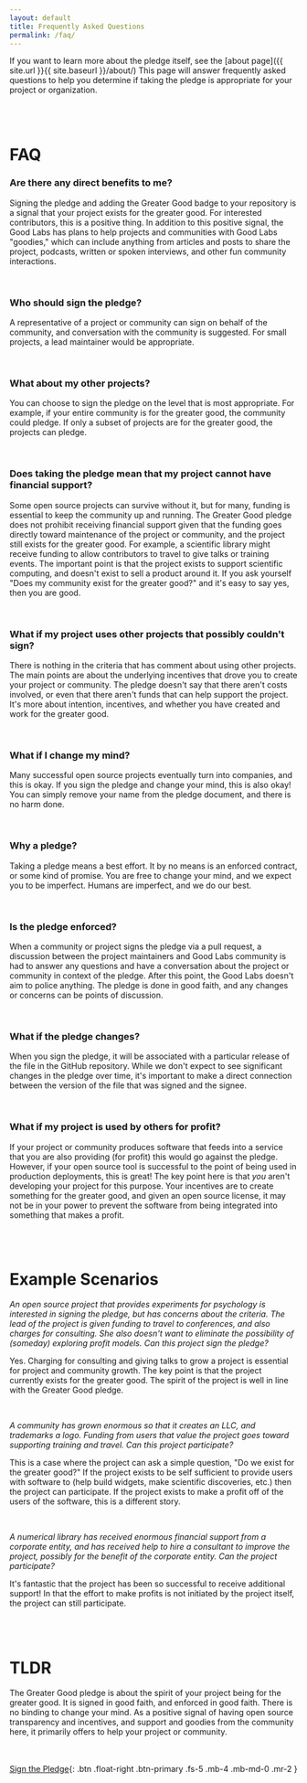 ```yaml
---
layout: default
title: Frequently Asked Questions
permalink: /faq/
---
```


If you want to learn more about the pledge itself, see the [about page]({{ site.url }}{{ site.baseurl }}/about/)
This page will answer frequently asked questions to help you determine if taking the pledge 
is appropriate for your project or organization.

<br><br>

# FAQ

### Are there any direct benefits to me?

Signing the pledge and adding the Greater Good badge to your repository is
a signal that your project exists for the greater good. For interested contributors,
this is a positive thing. In addition to this positive signal, the Good Labs
has plans to help projects and communities with Good Labs "goodies," which can
include anything from articles and posts to share the project, podcasts, written
or spoken interviews, and other fun community interactions.

<br>

### Who should sign the pledge?

A representative of a project or community can sign on behalf of the community,
and conversation with the community is suggested. For small projects, a lead 
maintainer would be appropriate. 

<br>

### What about my other projects?

You can choose to sign the pledge on the level that is most appropriate. For example,
if your entire community is for the greater good, the community could pledge. If only
a subset of projects are for the greater good, the projects can pledge.

<br>

### Does taking the pledge mean that my project cannot have financial support?

Some open source projects can survive without it, but for many, funding is essential to
keep the community up and running. The Greater Good pledge does not prohibit receiving financial
support given that the funding goes directly toward maintenance of the project or community,
and the project still exists for the greater good. For example, a scientific library
might receive funding to allow contributors to travel to give talks or training events.
The important point is that the project exists to support scientific computing, and doesn't
exist to sell a product around it. If you ask yourself "Does my community exist for the
greater good?" and it's easy to say yes, then you are good.

<br>

### What if my project uses other projects that possibly couldn't sign?

There is nothing in the criteria that has comment about using other projects. 
The main points are about the underlying incentives that drove you to create your project
or community. The pledge doesn't say that there aren't costs involved, or even that there aren't 
funds that can help support the project. It's more about intention, incentives, 
and whether you have created and work for the greater good.

<br>

### What if I change my mind?

Many successful open source projects eventually turn into companies, and this is okay.
If you sign the pledge and change your mind, this is also okay! You can simply
remove your name from the pledge document, and there is no harm done.

<br>

### Why a pledge?

Taking a pledge means a best effort. It by no means is an enforced contract,
or some kind of promise. You are free to change your mind, and we expect you
to be imperfect. Humans are imperfect, and we do our best.

<br>

### Is the pledge enforced?

When a community or project signs the pledge via a pull request, a discussion
between the project maintainers and Good Labs community is had to answer any questions
and have a conversation about the project or community in context of the pledge.
After this point, the Good Labs doesn't aim to police anything. The pledge is
done in good faith, and any changes or concerns can be points of discussion.

<br>

### What if the pledge changes?

When you sign the pledge, it will be associated with a particular release of the
file in the GitHub repository. While we don't expect to see significant changes
in the pledge over time, it's important to make a direct connection between the
version of the file that was signed and the signee.

<br>

### What if my project is used by others for profit?

If your project or community produces software that feeds into a service
that you are also providing (for profit) this would go against the pledge. However,
if your open source tool is successful to the point of being used in production
deployments, this is great! The key point here is that *you* aren't developing your
project for this purpose. Your incentives are to create something for
the greater good, and given an open source license, it may not be in your power
to prevent the software from being integrated into something that makes a profit.


<br><br>

# Example Scenarios

*An open source project that provides experiments for psychology is interested
in signing the pledge, but has concerns about the criteria. The lead of the project
is given funding to travel to conferences, and also charges for consulting. She also 
doesn't want to eliminate the possibility of (someday) exploring profit models. 
Can this project sign the pledge?*

Yes. Charging for consulting and giving talks to grow a project is essential 
for project and community growth. The key point is that the project currently
exists for the greater good. The spirit of the project is well in line with
the Greater Good pledge.

<br>

*A community has grown enormous so that it creates an LLC, and trademarks a logo.
Funding from users that value the project goes toward supporting training and
travel. Can this project participate?*

This is a case where the project can ask a simple question, "Do we exist for
the greater good?" If the project exists to be self sufficient to provide users
with software to (help build widgets, make scientific discoveries, etc.) then
the project can participate. If the project exists to make a profit off of the users
of the software, this is a different story.

<br>

*A numerical library has received enormous financial support from a corporate entity,
and has received help to hire a consultant to improve the project, possibly for
the benefit of the corporate entity. Can the project participate?*

It's fantastic that the project has been so successful to receive additional support!
In that the effort to make profits is not initiated by the project itself,
the project can still participate.

<br><br>

# TLDR

The Greater Good pledge is about the spirit of your project being for the greater
good. It is signed in good faith, and enforced in good faith. There is no binding to
change your mind. As a positive signal of having open source transparency and incentives,
and support and goodies from the community here, it primarily offers to help 
your project or community.

<br><br>
[Sign the Pledge](https://github.com/good-labs/greater-good-pledge/edit/master/pledge.csv){: .btn .float-right .btn-primary .fs-5 .mb-4 .mb-md-0 .mr-2 }

